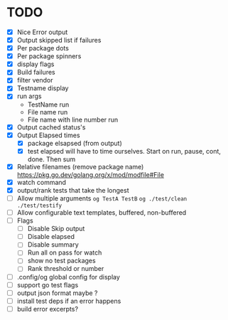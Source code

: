 # TODO
- [x] Nice Error output
- [x] Output skipped list if failures
- [x] Per package dots
- [x] Per package spinners
- [x] display flags
- [x] Build failures
- [x] filter vendor
- [x] Testname display
- [x] run args
  - TestName run
  - File name run
  - File name with line number run
- [x] Output cached status's
- [x] Output Elapsed times
    - [x] package elsapsed (from output)
    - [x] test elapsed will have to time ourselves. Start on run, pause, cont, done. Then sum
- [x] Relative filenames (remove package name) https://pkg.go.dev/golang.org/x/mod/modfile#File
- [x] watch command
- [x] output/rank tests that take the longest
- [ ] Allow multiple arguments `og TestA TestB` `og ./test/clean ./test/testify`
- [ ] Allow configurable text templates, buffered, non-buffered
- [ ] Flags
  - [ ] Disable Skip output
  - [ ] Disable elapsed
  - [ ] Disable summary
  - [ ] Run all on pass for watch
  - [ ] show no test packages
  - [ ] Rank threshold or number
- [ ] .config/og global config for display
- [ ] support go test flags
- [ ] output json format maybe ?
- [ ] install test deps if an error happens
- [ ] build error excerpts?
